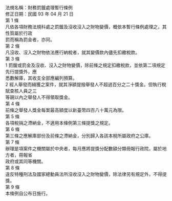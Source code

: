 法規名稱：財務罰鍰處理暫行條例  
修正日期：民國 93 年 04 月 21 日  
第 1 條  
凡依各項財務法規科處之罰鍰及沒收沒入之財物變價，概依本暫行條例處理之，其性質屬於行政  
罰而稱為罰金者，亦同。  
第 2 條  
凡沒收、沒入之財物依法應行納稅者，就其變價款內儘先扣繳稅款。  
第 3 條  
1 罰鍰或罰金及沒收、沒入之財物變價，除前條之規定扣繳稅款，並依第二項規定先行提獎外，應  
悉數解庫，其收支全部應編列預算。  
2 經人舉發而緝獲之案件，就其淨額提撥舉發人不超過百分之二十獎金。但執行稅賦查核人員之三  
等親以內之舉發人不得領取獎金。  
第 4 條  
前條之舉發人獎金每案最高額度以新臺幣四百八十萬元為限。  
第 5 條  
各項稅捐之滯納金，不適用本條例第三條提獎之規定。  
第 6 條  
第三條之應解庫部份及前條之滯納金，分別歸入各該本稅所屬政府之公庫。  
第 7 條  
辦理是項案件之機關屬於中央者，每月應將提獎分配數額分類冊報行政院，屬於地方者，冊報省  
政府或其同等機關。  
第 8 條  
違反特種刑法及國家總動員法所沒收沒入之財物變價，除法律另有規定外，不得提獎。  
第 9 條  
本條例自公布日施行。  


